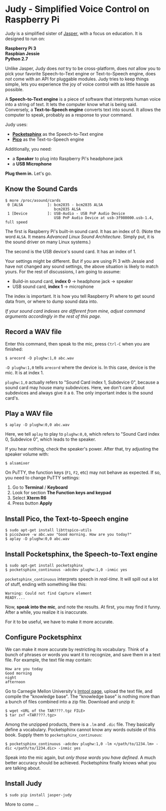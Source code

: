 # Judy - Simplified Voice Control on Raspberry Pi

Judy is a simplified sister of [Jasper](http://jasperproject.github.io/),
with a focus on education. It is designed to run on:

**Raspberry Pi 3**  
**Raspbian Jessie**  
**Python 2.7**  

Unlike Jasper, Judy does *not* try to be cross-platform, does *not* allow you to
pick your favorite Speech-to-Text engine or Text-to-Speech engine, does *not*
come with an API for pluggable modules. Judy tries to keep things simple, lets
you experience the joy of voice control with as little hassle as possible.

A **Speech-to-Text engine** is a piece of software that interprets human voice into
a string of text. It lets the computer know what is being said. Conversely,
a **Text-to-Speech engine** converts text into sound. It allows the computer to
speak, probably as a response to your command.

Judy uses:

- **[Pocketsphinx](http://cmusphinx.sourceforge.net/)** as the Speech-to-Text engine
- **[Pico](https://github.com/DougGore/picopi)** as the Text-to-Speech engine

Additionally, you need:

- a **Speaker** to plug into Raspberry Pi's headphone jack
- a **USB Microphone**

**Plug them in.** Let's go.

## Know the Sound Cards

```
$ more /proc/asound/cards
 0 [ALSA           ]: bcm2835 - bcm2835 ALSA
                      bcm2835 ALSA
 1 [Device         ]: USB-Audio - USB PnP Audio Device
                      USB PnP Audio Device at usb-3f980000.usb-1.4, full speed
```

The first is Raspberry Pi's built-in sound card. It has an index of 0. (Note
the word `ALSA`. It means *Advanced Linux Sound Architecture*. Simply put, it
is the sound driver on many Linux systems.)

The second is the USB device's sound card. It has an index of 1.

Your settings might be different. But if you are using Pi 3 with Jessie and have
not changed any sound settings, the above situation is likely to match yours.
For the rest of discussions, I am going to assume:

- Build-in sound card, **index 0** → headphone jack → speaker
- USB sound card, **index 1** → microphone

The index is important. It is how you tell Raspberry Pi where to get sound data
from, or where to dump sound data into.

*If your sound card indexes are different from mine, adjust command arguments
accordingly in the rest of this page.*

## Record a WAV file

Enter this command, then speak to the mic, press `Ctrl-C` when you are
finished:

```
$ arecord -D plughw:1,0 abc.wav
```

`-D plughw:1,0` tells `arecord` where the device is. In this case, device is
the mic. It is at index 1.

`plughw:1,0` actually refers to "Sound Card index 1, Subdevice 0", because a
sound card may house many subdevices. Here, we don't care about subdevices and
always give it a `0`. The only important index is the sound card's.

## Play a WAV file

```
$ aplay -D plughw:0,0 abc.wav
```

Here, we tell `aplay` to play to `plughw:0,0`, which refers to "Sound Card index 0,
Subdevice 0", which leads to the speaker.

If you hear nothing, check the speaker's power. After that, try adjusting the
speaker volume with:

```
$ alsamixer
```

On PuTTY, the function keys (`F1`, `F2`, etc) may not behave as expected. If so,
you need to change PuTTY settings:

1. Go to **Terminal** / **Keyboard**
2. Look for section **The Function keys and keypad**
3. Select **Xterm R6**
4. Press button **Apply**

## Install Pico, the Text-to-Speech engine

```
$ sudo apt-get install libttspico-utils
$ pico2wave -w abc.wav "Good morning. How are you today?"
$ aplay -D plughw:0,0 abc.wav
```

## Install Pocketsphinx, the Speech-to-Text engine

```
$ sudo apt-get install pocketsphinx
$ pocketsphinx_continuous -adcdev plughw:1,0 -inmic yes
```

`pocketsphinx_continuous` interprets speech in *real-time*. It will spill out
a lot of stuff, ending with something like this:

```
Warning: Could not find Capture element
READY....
```

Now, **speak into the mic**, and note the results. At first, you may find it
funny. After a while, you realize it is inaccurate.

For it to be useful, we have to make it more accurate.

## Configure Pocketsphinx

We can make it more accurate by restricting its vocabulary. Think of a bunch of
phrases or words you want it to recognize, and save them in a text file.
For example, the text file may contain:
```
How are you today
Good morning
night
afternoon
```

Go to Carnegie Mellon University's [lmtool page](http://www.speech.cs.cmu.edu/tools/lmtool-new.html),
upload the text file, and compile the "knowledge base". The "knowledge base" is
nothing more than a bunch of files combined into a zip file. Download and unzip
it:

```
$ wget <URL of the TAR????.tgz FILE>
$ tar zxf <TAR????.tgz>
```

Among the unzipped products, there is a `.lm` and `.dic` file. They basically
define a vocabulary. Pocketsphinx cannot know any words outside of this book.
Supply them to `pocketsphinx_continuous`:

```
$ pocketsphinx_continuous -adcdev plughw:1,0 -lm </path/to/1234.lm> -dic </path/to/1234.dic> -inmic yes
```

Speak into the mic again, but *only those words you have defined*. A much better
accuracy should be achieved. Pocketsphinx finally knows what you are talking
about.

## Install Judy

```
$ sudo pip install jasper-judy
```

More to come ...
